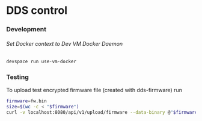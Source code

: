 # DDS control

### Development
###### Set Docker context to Dev VM Docker Daemon
```bash
devspace run use-vm-docker
```

### Testing
To upload test encrypted firmware file (created with dds-firmware) run
```bash
firmware=fw.bin
size=$(wc -c < "$firmware")
curl -v localhost:8080/api/v1/upload/firmware --data-binary @"$firmware" -H "Content-Type: application/octet-stream" -H "X-Content-Range: bytes 0-$(($size-1))/$(($size+0))" -H "X-Session-ID: 111111111111" -H "Content-Disposition: attachment"
```
